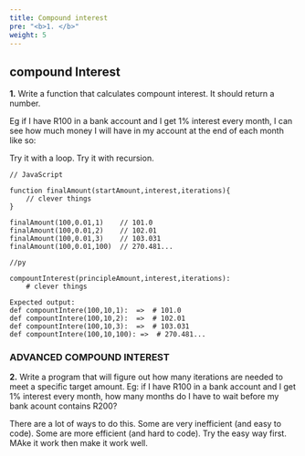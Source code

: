 ```yaml
---
title: Compound interest
pre: "<b>1. </b>"
weight: 5
---
```


## compound Interest

**1.**
Write a function that calculates compount interest. It should return a number.

Eg if I have R100 in a bank account and I get 1% interest every month, I can see how much money I will have in my account at the end of each month like so:

Try it with a loop. Try it with recursion.

```
// JavaScript

function finalAmount(startAmount,interest,iterations){
    // clever things
}

finalAmount(100,0.01,1)    // 101.0
finalAmount(100,0.01,2)    // 102.01
finalAmount(100,0.01,3)    // 103.031
finalAmount(100,0.01,100)  // 270.481...

```

```
//py

compountInterest(principleAmount,interest,iterations):
    # clever things

Expected output:
def compountIntere(100,10,1):  =>  # 101.0
def compountIntere(100,10,2):  =>  # 102.01
def compountIntere(100,10,3):  =>  # 103.031
def compountIntere(100,10,100): =>  # 270.481...
```

### ADVANCED COMPOUND INTEREST

**2.** Write a program that will figure out how many iterations are needed to meet a specific target amount. Eg: if I have R100 in a bank account and I get 1% interest every month, how many months do I have to wait before my bank acount contains R200?

There are a lot of ways to do this. Some are very inefficient (and easy to code). Some are more efficient (and hard to code). Try the easy way first. MAke it work then make it work well.